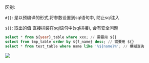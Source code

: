 区别:

`#{}`: 是以预编译的形式,将参数设置到sql语句中, 防止sql注入

`${}`: 取出的值 直接拼装在sql语句中(sql拼接), 会有安全问题

```sql
select * from ${year}_table where xxx; // 需要用 ${}
select from tmp_table order by ${f_name} desc; // 需要用 ${}
select * from test_table where name like '%${name}%'; // 模糊查询
```



![](https://pic.superbed.cn/item/5dc660ae8e0e2e3ee9c9252b.jpg)

